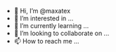 - 👋 Hi, I’m @maxatex
- 👀 I’m interested in ...
- 🌱 I’m currently learning ...
- 💞️ I’m looking to collaborate on ...
- 📫 How to reach me ...

<!---
maxatex/maxatex is a ✨ special ✨ repository because its `README.md` (this file) appears on your GitHub profile.
You can click the Preview link to take a look at your changes.

--->
